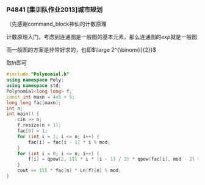 ### P4841 [集训队作业2013]城市规划

（先感谢command_block神仙的计数原理

计数原理入门，考虑到连通图是一般图的基本元素，那么连通图的$exp$就是一般图

而一般图的方案是非常好求的，也即$\large 2^{\binom{i}{2}}$

取$ln$即可

```cpp
#include "Polynomial.h"
using namespace Poly;
using namespace std;
Polynomial<long long> f;
const int maxn = 4e5 + 5;
long long fac[maxn];
int n;
int main() {
    cin >> n;
    f.resize(n + 1);
    fac[0] = 1;
    for (int i = 1; i <= n; i++) {
        fac[i] = fac[i - 1] * i % mod;
    }
    for (int i = 0; i <= n; i++) {
        f[i] = qpow(2, 1ll * i * (i - 1) / 2) * qpow(fac[i], mod - 2) % mod;
    }
    cout << 1ll * fac[n] * Ln(f)[n] % mod;
}
```